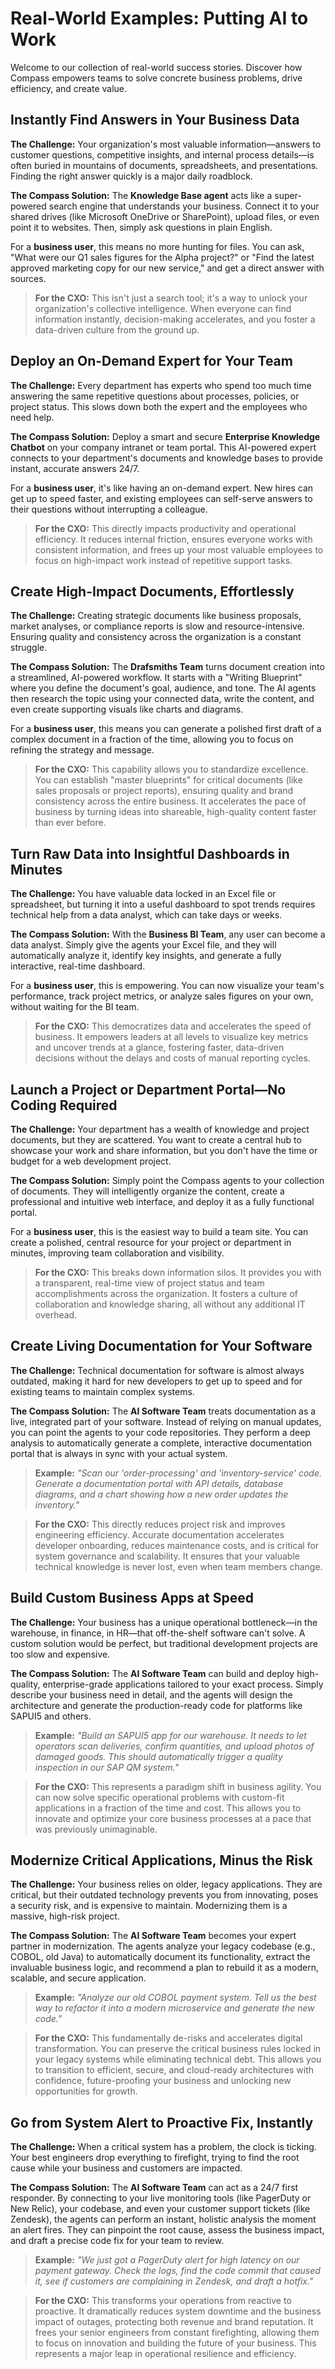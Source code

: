 # Real-World Examples: Putting AI to Work

Welcome to our collection of real-world success stories. Discover how Compass empowers teams to solve concrete business problems, drive efficiency, and create value.

## Instantly Find Answers in Your Business Data

**The Challenge:** Your organization's most valuable information—answers to customer questions, competitive insights, and internal process details—is often buried in mountains of documents, spreadsheets, and presentations. Finding the right answer quickly is a major daily roadblock.

**The Compass Solution:** The **Knowledge Base agent** acts like a super-powered search engine that understands your business. Connect it to your shared drives (like Microsoft OneDrive or SharePoint), upload files, or even point it to websites. Then, simply ask questions in plain English.

For a **business user**, this means no more hunting for files. You can ask, "What were our Q1 sales figures for the Alpha project?" or "Find the latest approved marketing copy for our new service," and get a direct answer with sources.

> **For the CXO:** This isn't just a search tool; it's a way to unlock your organization's collective intelligence. When everyone can find information instantly, decision-making accelerates, and you foster a data-driven culture from the ground up.

## Deploy an On-Demand Expert for Your Team

**The Challenge:** Every department has experts who spend too much time answering the same repetitive questions about processes, policies, or project status. This slows down both the expert and the employees who need help.

**The Compass Solution:** Deploy a smart and secure **Enterprise Knowledge Chatbot** on your company intranet or team portal. This AI-powered expert connects to your department's documents and knowledge bases to provide instant, accurate answers 24/7.

For a **business user**, it's like having an on-demand expert. New hires can get up to speed faster, and existing employees can self-serve answers to their questions without interrupting a colleague.

> **For the CXO:** This directly impacts productivity and operational efficiency. It reduces internal friction, ensures everyone works with consistent information, and frees up your most valuable employees to focus on high-impact work instead of repetitive support tasks.

## Create High-Impact Documents, Effortlessly

**The Challenge:** Creating strategic documents like business proposals, market analyses, or compliance reports is slow and resource-intensive. Ensuring quality and consistency across the organization is a constant struggle.

**The Compass Solution:** The **Drafsmiths Team** turns document creation into a streamlined, AI-powered workflow. It starts with a "Writing Blueprint" where you define the document's goal, audience, and tone. The AI agents then research the topic using your connected data, write the content, and even create supporting visuals like charts and diagrams.

For a **business user**, this means you can generate a polished first draft of a complex document in a fraction of the time, allowing you to focus on refining the strategy and message.

> **For the CXO:** This capability allows you to standardize excellence. You can establish "master blueprints" for critical documents (like sales proposals or project reports), ensuring quality and brand consistency across the entire business. It accelerates the pace of business by turning ideas into shareable, high-quality content faster than ever before.

## Turn Raw Data into Insightful Dashboards in Minutes

**The Challenge:** You have valuable data locked in an Excel file or spreadsheet, but turning it into a useful dashboard to spot trends requires technical help from a data analyst, which can take days or weeks.

**The Compass Solution:** With the **Business BI Team**, any user can become a data analyst. Simply give the agents your Excel file, and they will automatically analyze it, identify key insights, and generate a fully interactive, real-time dashboard.

For a **business user**, this is empowering. You can now visualize your team's performance, track project metrics, or analyze sales figures on your own, without waiting for the BI team.

> **For the CXO:** This democratizes data and accelerates the speed of business. It empowers leaders at all levels to visualize key metrics and uncover trends at a glance, fostering faster, data-driven decisions without the delays and costs of manual reporting cycles.

## Launch a Project or Department Portal—No Coding Required

**The Challenge:** Your department has a wealth of knowledge and project documents, but they are scattered. You want to create a central hub to showcase your work and share information, but you don't have the time or budget for a web development project.

**The Compass Solution:** Simply point the Compass agents to your collection of documents. They will intelligently organize the content, create a professional and intuitive web interface, and deploy it as a fully functional portal.

For a **business user**, this is the easiest way to build a team site. You can create a polished, central resource for your project or department in minutes, improving team collaboration and visibility.

> **For the CXO:** This breaks down information silos. It provides you with a transparent, real-time view of project status and team accomplishments across the organization. It fosters a culture of collaboration and knowledge sharing, all without any additional IT overhead.

## Create Living Documentation for Your Software

**The Challenge:** Technical documentation for software is almost always outdated, making it hard for new developers to get up to speed and for existing teams to maintain complex systems.

**The Compass Solution:** The **AI Software Team** treats documentation as a live, integrated part of your software. Instead of relying on manual updates, you can point the agents to your code repositories. They perform a deep analysis to automatically generate a complete, interactive documentation portal that is always in sync with your actual system.

> **Example:** *"Scan our 'order-processing' and 'inventory-service' code. Generate a documentation portal with API details, database diagrams, and a chart showing how a new order updates the inventory."*

> **For the CXO:** This directly reduces project risk and improves engineering efficiency. Accurate documentation accelerates developer onboarding, reduces maintenance costs, and is critical for system governance and scalability. It ensures that your valuable technical knowledge is never lost, even when team members change.

## Build Custom Business Apps at Speed

**The Challenge:** Your business has a unique operational bottleneck—in the warehouse, in finance, in HR—that off-the-shelf software can't solve. A custom solution would be perfect, but traditional development projects are too slow and expensive.

**The Compass Solution:** The **AI Software Team** can build and deploy high-quality, enterprise-grade applications tailored to your exact process. Simply describe your business need in detail, and the agents will design the architecture and generate the production-ready code for platforms like SAPUI5 and others.

> **Example:** *"Build an SAPUI5 app for our warehouse. It needs to let operators scan deliveries, confirm quantities, and upload photos of damaged goods. This should automatically trigger a quality inspection in our SAP QM system."*

> **For the CXO:** This represents a paradigm shift in business agility. You can now solve specific operational problems with custom-fit applications in a fraction of the time and cost. This allows you to innovate and optimize your core business processes at a pace that was previously unimaginable.

## Modernize Critical Applications, Minus the Risk

**The Challenge:** Your business relies on older, legacy applications. They are critical, but their outdated technology prevents you from innovating, poses a security risk, and is expensive to maintain. Modernizing them is a massive, high-risk project.

**The Compass Solution:** The **AI Software Team** becomes your expert partner in modernization. The agents analyze your legacy codebase (e.g., COBOL, old Java) to automatically document its functionality, extract the invaluable business logic, and recommend a plan to rebuild it as a modern, scalable, and secure application.

> **Example:** *"Analyze our old COBOL payment system. Tell us the best way to refactor it into a modern microservice and generate the new code."*

> **For the CXO:** This fundamentally de-risks and accelerates digital transformation. You can preserve the critical business rules locked in your legacy systems while eliminating technical debt. This allows you to transition to efficient, secure, and cloud-ready architectures with confidence, future-proofing your business and unlocking new opportunities for growth.

## Go from System Alert to Proactive Fix, Instantly

**The Challenge:** When a critical system has a problem, the clock is ticking. Your best engineers drop everything to firefight, trying to find the root cause while your business and customers are impacted.

**The Compass Solution:** The **AI Software Team** can act as a 24/7 first responder. By connecting to your live monitoring tools (like PagerDuty or New Relic), your codebase, and even your customer support tickets (like Zendesk), the agents can perform an instant, holistic analysis the moment an alert fires. They can pinpoint the root cause, assess the business impact, and draft a precise code fix for your team to review.

> **Example:** *"We just got a PagerDuty alert for high latency on our payment gateway. Check the logs, find the code commit that caused it, see if customers are complaining in Zendesk, and draft a hotfix."*

> **For the CXO:** This transforms your operations from reactive to proactive. It dramatically reduces system downtime and the business impact of outages, protecting both revenue and brand reputation. It frees your senior engineers from constant firefighting, allowing them to focus on innovation and building the future of your business. This represents a major leap in operational resilience and efficiency.
